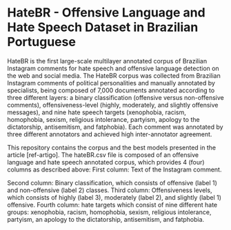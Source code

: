 # HateBR - Offensive Language and Hate Speech Dataset in Brazilian Portuguese

HateBR is the first large-scale multilayer annotated corpus of Brazilian Instagram comments for hate speech and offensive language detection on the web and social media. The HateBR corpus was collected from Brazilian Instagram comments of political personalities and manually annotated by specialists, being composed of 7,000 documents annotated according to three different layers: a binary classification (offensive versus non-offensive comments), offensiveness-level (highly, moderately, and slightly offensive messages), and nine hate speech targets (xenophobia, racism, homophobia, sexism, religious intolerance, partyism, apology to the dictatorship, antisemitism, and fatphobia). Each comment was annotated by three different annotators and achieved high inter-annotator agreement.


This repository contains the corpus and the best models presented in the article [ref-artigo]. The hateBR.csv file is composed of an offensive language and hate speech annotated corpus, which provides 4 (four) columns as described above:
First column: Text of the Instagram comment.  

Second column:  Binary classification, which consists of offensive (label 1) and non-offensive (label 2) classes. 
Third column:  Offensiveness levels, which consists of  highly (label 3), moderately (label 2), and slightly (label 1) offensive. 
Fourth column: hate targets which consist of  nine different hate groups: xenophobia, racism, homophobia, sexism, religious intolerance, partyism, an apology to the dictatorship, antisemitism, and fatphobia. 



